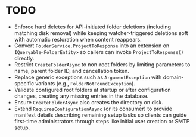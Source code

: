 # TODO

- Enforce hard deletes for API-initiated folder deletions (including matching disk removal) while keeping watcher-triggered deletions soft with automatic restoration when content reappears.
- Convert `FolderService.ProjectToResponse` into an extension on `IQueryable<FolderEntity>` so callers can invoke `ProjectToResponse()` directly.
- Restrict `CreateFolderAsync` to non-root folders by limiting parameters to name, parent folder ID, and cancellation token.
- Replace generic exceptions such as `ArgumentException` with domain-specific variants (e.g., `FolderNotFoundException`).
- Validate configured root folders at startup or after configuration changes, creating any missing entries in the database.
- Ensure `CreateFolderAsync` also creates the directory on disk.
- Extend `RequiresConfigurationAsync` (or its consumer) to provide manifest details describing remaining setup tasks so clients can guide first-time administrators through steps like initial user creation or SMTP setup.
